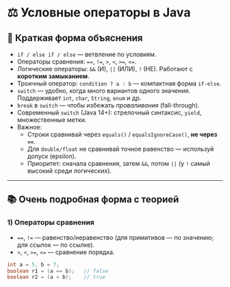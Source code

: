 # ⚖️ Условные операторы в Java

## 🧭 Краткая форма объяснения

- `if / else if / else` — ветвление по условиям.
- Операторы сравнения: `==`, `!=`, `>`, `<`, `>=`, `<=`.
- Логические операторы: `&&` (И), `||` (ИЛИ), `!` (НЕ). Работают с **коротким замыканием**.
- Троичный оператор: `condition ? a : b` — компактная форма `if-else`.
- `switch` — удобно, когда много вариантов одного значения. Поддерживает `int`, `char`, `String`, `enum` и др.
- `break` в `switch` — чтобы избежать *проваливания* (fall-through).
- Современный `switch` (Java 14+): стрелочный синтаксис, `yield`, множественные метки.
- Важное:
  - Строки сравнивай через `equals()` / `equalsIgnoreCase()`, **не через `==`**.
  - Для `double/float` не сравнивай точное равенство — используй допуск (epsilon).
  - Приоритет: сначала сравнения, затем `&&`, потом `||` (у `!` самый высокий среди логических).

---

## 📚 Очень подробная форма с теорией

### 1) Операторы сравнения
- `==`, `!=` — равенство/неравенство (для примитивов — по значению; для ссылок — по ссылке).
- `>`, `<`, `>=`, `<=` — сравнение порядка.

```java
int a = 5, b = 7;
boolean r1 = (a == b);   // false
boolean r2 = (a < b);    // true
